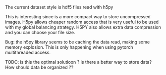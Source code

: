 The current dataset style is hdf5 files read with h5py

This is interesting since is a more compact way to store uncompressed
images. H5py allows cheaper random access that is very useful to
be used with my global balancing strategy.
H5PY also allows extra data compression and you can choose your file
size.


Bug: the h5py library seems to be caching the data read, making some
memory explosion. This is only happening when using pytorch
multithreaded access.

TODO: is this the optimal solutioon ? Is there a better way to store data?
How should data be organized ??